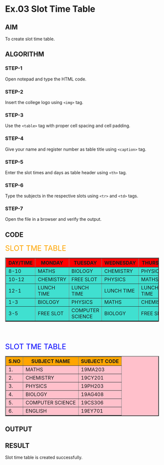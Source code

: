 # Ex.03 Slot Time Table
## AIM
  To create slot time table.

## ALGORITHM
### STEP-1
  Open notepad and type the HTML code.

### STEP-2
  Insert the college logo using ```<img>``` tag.

### STEP-3
  Use the ```<table>``` tag with proper cell spacing and cell padding.  

### STEP-4
  Give your name and register number as table title using ```<caption>``` tag.

### STEP-5
  Enter the slot times and days as table header using ```<th>``` tag.
  
### STEP-6
  Type the subjects in the respective slots using ```<tr>``` and ```<td>``` tags.
 
### STEP-7
  Open the file in a browser and verify the output.
  
## CODE
<html>
<head>
<title> time table </title>
</head>
<body> 
    <FONT SIZE="5"  COLOR="ORANGE" ALIGN="CENTER"> SLOT TME TABLE </FONT>
 <TABLE BORDER="2" ALIGN="CENTER" BGCOLOR= "TURQUOISE" ">
<TR BGCOLOR="RED">
<TH> DAY/TIME </TH>
<TH> MONDAY </TH>
<TH> TUESDAY </TH>
<TH> WEDNESDAY </TH>
<TH> THURSDAY </TH>
<TH> FRIDAY </TH>
</TR>
<TR>
<TD> 8-10 </TD>
<TD> MATHS  </TD>
<TD> BIOLOGY </TD>
<TD> CHEMISTRY </TD>
<TD> PHYSICS </TD>
<TD> ENGLISH </TD>
</TR>
<TR>
<TD> 10-12 </TD> 
<TD> CHEMISTRY </TD>
<TD> FREE SLOT  </TD>
<TD> PHYSICS </TD>
<TD> MATHS </TD>
<TD> ENGLISH </TD>
</TR>
<TR> 
    <TD> 12-1   </TD> 
    <TD> LUNCH TIME</TD>
    <TD> LUNCH TIME</TD>
    <TD> LUNCH TIME</TD>
    <TD> LUNCH TIME</TD>
    <TD> LUNCH TIME</TD>
    
     
</TR>

<TR> 
    <TD> 1-3 </TD>
    <TD> BIOLOGY </TD>
    <TD> PHYSICS </TD>
    <TD> MATHS </TD>
    <TD> CHEMISTRY </TD>
    <TD> PT  </TD>
    
</TR>
<TR> 
    <TD> 3-5 </TD>
    <TD> FREE SLOT </TD>
    <TD> COMPUTER SCIENCE </TD>
    <TD> BIOLOGY </TD>
    <TD> FREE SLOT </TD>
    <TD> FREE SLOT </TD>
    
</TR>
</TABLE>
</body>
</html>
<BR>
<BR>
<BR>
<html>
<head>
<title> SUBJECT INFO  </title>
</head>
<body> 
    <FONT SIZE="5"  COLOR="BLUE" ALIGN="CENTER"> SLOT TME TABLE </FONT>
 <TABLE BORDER="2" ALIGN="CENTER" BGCOLOR= "PINK" >
<TR BGCOLOR="ORANGE ">
<TH> S.NO</TH>
<TH> SUBJECT NAME  </TH>
<TH> SUBJECT CODE </TH>

</TR>
<TR>
<TD> 1. </TD>
<TD> MATHS  </TD>
<TD> 19MA203</TD>

</TR>
<TR>
<TD> 2. </TD> 
<TD> CHEMISTRY </TD>
<TD> 19CY201  </TD>

</TR>
<TR> 
    <TD> 3.   </TD> 
    <TD> PHYSICS </TD>
    <TD> 19PH203  </TD>
    
    
     
</TR>

<TR> 
    <TD> 4. </TD>
    <TD> BIOLOGY </TD>
  <TD> 19AG408</TD> 
    
</TR>
<TR> 
    <TD> 5. </TD>
    <TD> COMPUTER SCIENCE </TD>
    <TD> 19CS306 </TD>
</TR>
<TR>
    <TD> 6. </TD>
    <TD> ENGLISH </TD>
    <TD> 19EY701 </TD>
</TR>
</TABLE>
</body>
</html>



## OUTPUT


## RESULT
 Slot time table is created successfully.
